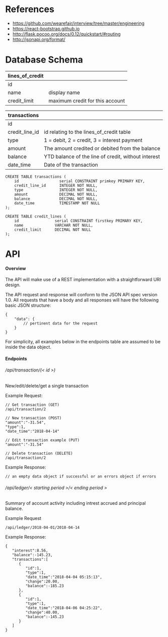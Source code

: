 # References
   * https://github.com/wearefair/interview/tree/master/engineering
   * https://react-bootstrap.github.io
   * http://flask.pocoo.org/docs/0.12/quickstart/#routing
   * http://jsonapi.org/format/


# Database Schema

| lines_of_credit     | |
------------------ | --- |
| id               | |
| name             | display name |
| credit_limit     | maximum credit for this account |


| transactions       | |
------------------   | --- |
| id                 | |
| credit_line_id     | id relating to the lines_of_credit table |
| type               | 1 = debit, 2 = credit, 3 = interest payment |
| amount             | The amount credited or debited from the balance |
| balance            | YTD balance of the line of credit, without interest |
| date_time          | Date of the transaction |


```
CREATE TABLE transactions (
    id                  serial CONSTRAINT primkey PRIMARY KEY,
    credit_line_id      INTEGER NOT NULL,
    type                INTEGER NOT NULL,
    amount              DECIMAL NOT NULL,
    balance             DECIMAL NOT NULL,
    date_time           TIMESTAMP NOT NULL
);

CREATE TABLE credit_lines (
    id                serial CONSTRAINT firstkey PRIMARY KEY,
    name              VARCHAR NOT NULL,
    credit_limit      DECIMAL NOT NULL
);
```


# API
#### Overview
The API will make use of a REST implementation with a straightforward URI
design.

The API request and response will conform to the JSON API spec version 1.0.
All requests that have a body and  all responses will have the following basic JSON structure:
```
{
    "data": {
        // pertinent data for the request
    }
}
```

For simplicity, all examples below in the endpoints table are assumed to be
inside the data object.

#### Endpoints

###### /api/transaction/(< id >)
New/edit/delete/get a single transaction

Example Request:
```
// Get transaction (GET)
/api/transaction/2

// New transaction (POST)
"amount":"-31.54",
"type":1,
"date_time":"2018-04-14"

// Edit transaction example (PUT)
"amount":"-31.54"

// Delete transaction (DELETE)
/api/transaction/2
```


Example Response:
```
// an empty data object if successful or an errors object if errors
```

###### /api/ledger/< starting period >/< ending period >
Summary of account activity including intrest accrued and principal balance.

Example Request
```
/api/ledger/2018-04-01/2018-04-14
```

Example Response:
```
{
   "interest":8.56,
   "balance":-145.23,
   "transactions":[
      {
         "id":1,
         "type":1,
         "date_time":"2018-04-04 05:15:13",
         "change":20.00,
         "balance":-185.23
      },
      {
         "id":1,
         "type":1,
         "date_time":"2018-04-06 04:25:22",
         "change":40.00,
         "balance":-145.23
      }
   ]
}
```

